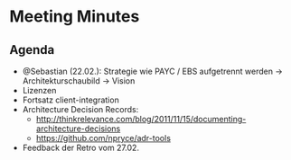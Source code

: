 # Meeting Minutes

## Agenda

- @Sebastian (22.02.): Strategie wie PAYC / EBS aufgetrennt werden -> Architekturschaubild -> Vision
- Lizenzen
- Fortsatz client-integration
- Architecture Decision Records: 
    -  http://thinkrelevance.com/blog/2011/11/15/documenting-architecture-decisions
    -  https://github.com/npryce/adr-tools
- Feedback der Retro vom 27.02.
